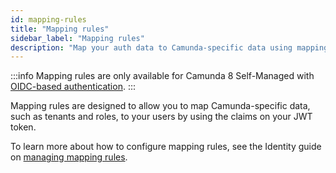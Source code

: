 ```yaml
---
id: mapping-rules
title: "Mapping rules"
sidebar_label: "Mapping rules"
description: "Map your auth data to Camunda-specific data using mapping rules."
---
```


:::info
Mapping rules are only available for Camunda 8 Self-Managed with [OIDC-based authentication](../platform-deployment/helm-kubernetes/guides/connect-to-an-oidc-provider.md).
:::

Mapping rules are designed to allow you to map Camunda-specific data, such as tenants and roles, to your users by using the claims on your JWT token.

To learn more about how to configure mapping rules, see the Identity guide on [managing mapping rules](../identity/user-guide/mapping-rules/managing-mapping-rules.md).
